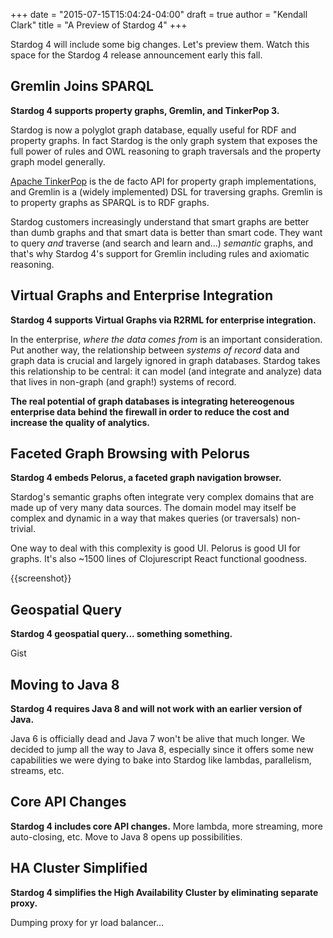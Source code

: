 +++
date = "2015-07-15T15:04:24-04:00"
draft = true 
author = "Kendall Clark"
title = "A Preview of Stardog 4"
+++

Stardog 4 will include some big changes. Let's preview them. Watch this space
for the Stardog 4 release announcement early this fall. <!--more-->

## Gremlin Joins SPARQL

**Stardog 4 supports property graphs, Gremlin, and TinkerPop 3.**

Stardog is now a polyglot graph database, equally useful for RDF and property
graphs. In fact Stardog is the only graph system that exposes the full power of rules
and OWL reasoning to graph traversals and the property graph model generally.

[Apache TinkerPop](http://tinkerpop.incubator.apache.org/) is the de facto API
for property graph implementations, and Gremlin is a (widely implemented) DSL
for traversing graphs. Gremlin is to property graphs as SPARQL is to RDF graphs.

Stardog customers increasingly understand that smart graphs are better than dumb
graphs and that smart data is better than smart code. They want to query *and*
traverse (and search and learn and...) *semantic* graphs, and that's why Stardog
4's support for Gremlin including rules and axiomatic reasoning.

## Virtual Graphs and Enterprise Integration 

**Stardog 4 supports Virtual Graphs via R2RML for enterprise integration.**

In the enterprise, *where the data comes from* is an important consideration.
Put another way, the relationship between *systems of record* data and graph
data is crucial and largely ignored in graph databases. Stardog takes this
relationship to be central: it can model (and integrate and analyze) data that
lives in non-graph (and graph!) systems of record.

**The real potential of graph databases is integrating hetereogenous enterprise
data behind the firewall in order to reduce the cost and increase the quality of
analytics.**

## Faceted Graph Browsing with Pelorus

**Stardog 4 embeds Pelorus, a faceted graph navigation browser.**

Stardog's semantic graphs often integrate very complex domains that are made up
of very many data sources. The domain model may itself be complex and dynamic in
a way that makes queries (or traversals) non-trivial.

One way to deal with this complexity is good UI. Pelorus is good UI for graphs.
It's also ~1500 lines of Clojurescript React functional goodness.

{{screenshot}}

## Geospatial Query

**Stardog 4 geospatial query... something something.**

Gist

## Moving to Java 8

**Stardog 4 requires Java 8 and will not work with an earlier version of Java.**

Java 6 is officially dead and Java 7 won't be alive that much longer. We decided
to jump all the way to Java 8, especially since it offers some new capabilities
we were dying to bake into Stardog like lambdas, parallelism, streams, etc.

## Core API Changes

**Stardog 4 includes core API changes.** More lambda, more streaming, more
  auto-closing, etc. Move to Java 8 opens up possibilities.

## HA Cluster Simplified

**Stardog 4 simplifies the High Availability Cluster by eliminating separate proxy.**

Dumping proxy for yr load balancer...
